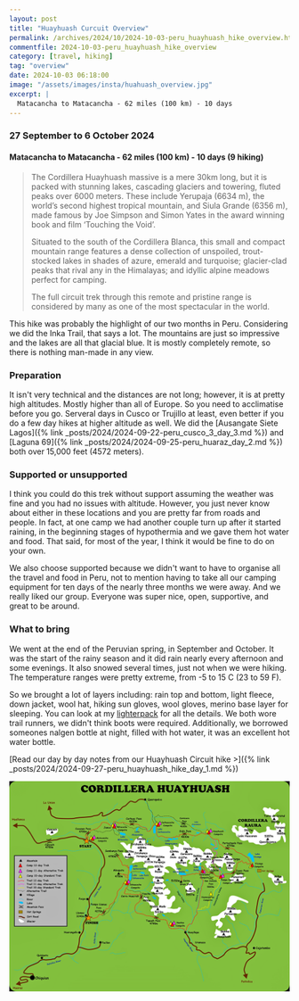 ```yaml
---
layout: post
title: "Huayhuash Curcuit Overview"
permalink: /archives/2024/10/2024-10-03-peru_huayhuash_hike_overview.html
commentfile: 2024-10-03-peru_huayhuash_hike_overview
category: [travel, hiking]
tag: "overview"
date: 2024-10-03 06:18:00
image: "/assets/images/insta/huahuash_overview.jpg"
excerpt: |
  Matacancha to Matacancha - 62 miles (100 km) - 10 days
---
```


### 27 September to 6 October 2024

#### Matacancha to Matacancha - 62 miles (100 km) - 10 days (9 hiking)

> The Cordillera Huayhuash massive is a mere 30km long, but it is packed with stunning lakes, cascading glaciers and towering, fluted peaks over 6000 meters. These include Yerupaja (6634 m), the world’s second highest tropical mountain, and Siula Grande (6356 m), made famous by Joe Simpson and Simon Yates in the award winning book and film ‘Touching the Void’.
>
> Situated to the south of the Cordillera Blanca, this small and compact mountain range features a dense collection of unspoiled, trout-stocked lakes in shades of azure, emerald and turquoise; glacier-clad peaks that rival any in the Himalayas; and idyllic alpine meadows perfect for camping.
>
> The full circuit trek through this remote and pristine range is considered by many as one of the most spectacular in the world.

This hike was probably the highlight of our two months in Peru. Considering we did the Inka Trail, that says a lot. The mountains are just so impressive and the lakes are all that glacial blue. It is mostly completely remote, so there is nothing man-made in any view.

### Preparation

It isn't very technical and the distances are not long; however, it is at pretty high altitudes. Mostly higher than all of Europe. So you need to acclimatise before you go. Serveral days in Cusco or Trujillo at least, even better if you do a few day hikes at higher altitude as well. We did the [Ausangate Siete Lagos]({% link _posts/2024/2024-09-22-peru_cusco_3_day_3.md %}) and [Laguna 69]({% link _posts/2024/2024-09-25-peru_huaraz_day_2.md %}) both over 15,000 feet (4572 meters).

### Supported or unsupported

I think you could do this trek without support assuming the weather was fine and you had no issues with altitude. However, you just never know about either in these locations and you are pretty far from roads and people. In fact, at one camp we had another couple turn up after it started raining, in the beginning stages of hypothermia and we gave them hot water and food. That said, for most of the year, I think it would be fine to do on your own.

We also choose supported because we didn't want to have to organise all the travel and food in Peru, not to mention having to take all our camping equipment for ten days of the nearly three months we were away. And we really liked our group. Everyone was super nice, open, supportive, and great to be around.

### What to bring

We went at the end of the Peruvian spring, in September and October. It was the start of the rainy season and it did rain nearly every afternoon and some evenings. It also snowed several times, just not when we were hiking. The temperature ranges were pretty extreme, from -5 to 15 C (23 to 59 F).

So we brought a lot of layers including: rain top and bottom, light fleece, down jacket, wool hat, hiking sun gloves, wool gloves, merino base layer for sleeping. You can look at my [lighterpack](https://lighterpack.com/r/dbbtqj) for all the details. We both wore trail runners, we didn't think boots were required. Additionally, we borrowed someones nalgen bottle at night, filled with hot water, it was an excellent hot water bottle.

[Read our day by day notes from our Huayhuash Circuit hike >]({% link _posts/2024/2024-09-27-peru_huayhuash_hike_day_1.md %})

[!["Map of the Huayhuash Curcuit"](/assets/images/insta/huayhuash-map.png "Map of the Huayhuash Curcuit")](/assets/images/insta/huayhuash-map.png)
